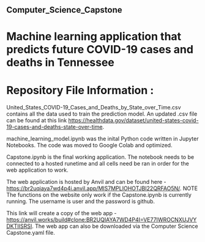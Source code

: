 ## Computer_Science_Capstone
# Machine learning application that predicts future COVID-19 cases and deaths in Tennessee

# Repository File Information :
United_States_COVID-19_Cases_and_Deaths_by_State_over_Time.csv contains all the data used to train the prediction model. 
An updated .csv file can be found at this link https://healthdata.gov/dataset/united-states-covid-19-cases-and-deaths-state-over-time.

machine_learning_model.ipynb was the inital Python code written in Jupyter Notebooks. 
The code was moved to Google Colab and optimized.

Capstone.ipynb is the final working application. 
The notebook needs to be connected to a hosted runetime and all cells need be ran in order for the web application to work.

The web application is hosted by Anvil and can be found here - https://br2uqiaya7wd4p4i.anvil.app/MIS7MPLIOHOTJBI22QRFAO5N/. 
NOTE The functions on the website only work if the Capstone.ipynb is currently running.
The username is user and the password is github.

This link will create a copy of the web app - https://anvil.works/build#clone:BR2UQIAYA7WD4P4I=VE77IWROCNXUJVYDKTIISRSI.
The web app can also be downloaded via the Computer Science Capstone.yaml file.





